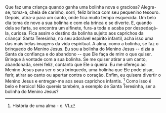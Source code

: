 Que faz uma criança quando ganha uma bolinha nova e graciosa? Alegra-se, toma-a, cheia de carinho, sorri, feliz brinca com seu pequenino tesouro. Depois, atira-a para um canto, onde fica muito tempo esquecida. Um belo dia toma de novo a sua bolinha e com ela brinca e se diverte. E, quando dela se farta, se encontra um alfinete, fura-a toda e acaba por despedaçá-la, curiosa. Fica assim o destino da bolinha sujeito aos caprichos da criança! Santa Teresinha, no seu adorável espírito infantil, acha isso uma das mais belas imagens da vida espiritual. A alma, como a bolinha, se faz o brinquedo do Menino Jesus. Eu sou a bolinha do Menino Jesus -- dizia a Santa da confiança e do abandono -- que Ele faça de mim o que quiser. Brinque à vontade com a sua bolinha. Se me quiser atirar a um canto, abandonada, serei feliz, contanto que Ele o queira. Eu me ofereço ao Menino Jesus para ser o seu brinquedo, uma bolinha que Ele pode pisar, ferir, atirar ao canto ou apertar contra o coração. Enfim, eu quisera divertir o Menino Jesus e entregar-me aos seus caprichos infantis. [^1] Como isso é belo e heroico! Não quereis também, a exemplo de Santa Teresinha, ser a bolinha do Menino Jesus?

[^1]: História de uma alma - c. VI.